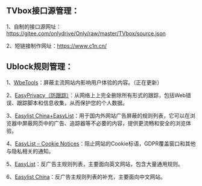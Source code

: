 ## TVbox接口源管理：
1、自制的接口源网址：https://gitee.com/onlydrive/Only/raw/master/TVbox/source.json

2、短链接制作网址：https://www.c1n.cn/


## Ublock规则管理：
1、[WbeTools](https://gitee.com/onlydrive/Only/raw/master/Ublock/WebTools.txt)：屏蔽主流网站内影响用户体验的内容。（正在更新）

2、[EasyPrivacy（防跟踪）](https://easylist-downloads.adblockplus.org/easyprivacy.txt)：从网络上上完全删除所有形式的跟踪，包括Web错误、跟踪脚本和信息收集，从而保护您的个人数据。

3、[Easylist China+EasyList](https://easylist-downloads.adblockplus.org/easylistchina+easylist.txt)：用于国内外网站广告屏蔽的规则列表，它可以在浏览器中屏蔽网页中的广告、追踪器等不必要的内容，提供更流畅和安全的浏览体验。

4、[EasyList – Cookie Notices](https://ublockorigin.github.io/uAssets/thirdparties/easylist-cookies.txt)：阻止网站的Cookie标语，GDPR覆盖窗口和其他与隐私相关的通知。

5、[EasyList](https://easylist-downloads.adblockplus.org/easylist.txt)：反广告主规则列表，主要面向英文网站，包含大量通用规则。

6、[Easylist China](https://easylist-downloads.adblockplus.org/easylistchina.txt)：反广告主规则列表的补充，主要面向中文网站。
